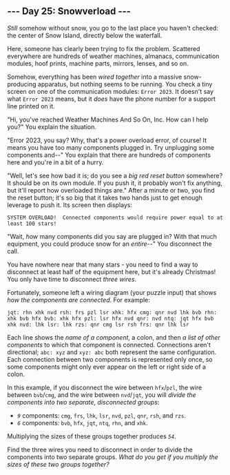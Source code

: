 ## \-\-- Day 25: Snowverload \-\--

*Still* somehow without snow, you go to the last place you haven\'t
checked: the center of Snow Island, directly below the waterfall.

Here, someone has clearly been trying to fix the problem. Scattered
everywhere are hundreds of weather machines, almanacs, communication
modules, hoof prints, machine parts, mirrors, lenses, and so on.

Somehow, everything has been *wired together* into a massive
snow-producing apparatus, but nothing seems to be running. You check a
tiny screen on one of the communication modules: `Error 2023`. It
doesn\'t say what `Error 2023` means, but it *does* have the phone
number for a support line printed on it.

\"Hi, you\'ve reached Weather Machines And So On, Inc. How can I help
you?\" You explain the situation.

\"Error 2023, you say? Why, that\'s a power overload error, of course!
It means you have too many components plugged in. Try unplugging some
components and\--\" You explain that there are hundreds of components
here and you\'re in a bit of a hurry.

\"Well, let\'s see how bad it is; do you see a *big red reset button*
somewhere? It should be on its own module. If you push it, it probably
won\'t fix anything, but it\'ll report how overloaded things are.\"
After a minute or two, you find the reset button; it\'s so big that it
takes two hands just to get enough leverage to push it. Its screen then
displays:

    SYSTEM OVERLOAD!  Connected components would require power equal to at least 100 stars! 

\"Wait, *how* many components did you say are plugged in? With that much
equipment, you could produce snow for an *entire*\--\" You disconnect
the call.

You have nowhere near that many stars - you need to find a way to
disconnect at least half of the equipment here, but it\'s already
Christmas! You only have time to disconnect *three wires*.

Fortunately, someone left a wiring diagram (your puzzle input) that
shows *how the components are connected*. For example:

    jqt: rhn xhk nvd rsh: frs pzl lsr xhk: hfx cmg: qnr nvd lhk bvb rhn: xhk bvb hfx bvb: xhk hfx pzl: lsr hfx nvd qnr: nvd ntq: jqt hfx bvb xhk nvd: lhk lsr: lhk rzs: qnr cmg lsr rsh frs: qnr lhk lsr 

Each line shows the *name of a component*, a colon, and then *a list of
other components* to which that component is connected. Connections
aren\'t directional; `abc: xyz` and `xyz: abc` both represent the same
configuration. Each connection between two components is represented
only once, so some components might only ever appear on the left or
right side of a colon.

In this example, if you disconnect the wire between `hfx`/`pzl`, the
wire between `bvb`/`cmg`, and the wire between `nvd`/`jqt`, you will
*divide the components into two separate, disconnected groups*:

-   *`9`* components: `cmg`, `frs`, `lhk`, `lsr`, `nvd`, `pzl`, `qnr`,
    `rsh`, and `rzs`.
-   *`6`* components: `bvb`, `hfx`, `jqt`, `ntq`, `rhn`, and `xhk`.

Multiplying the sizes of these groups together produces *`54`*.

Find the three wires you need to disconnect in order to divide the
components into two separate groups. *What do you get if you multiply
the sizes of these two groups together?*
